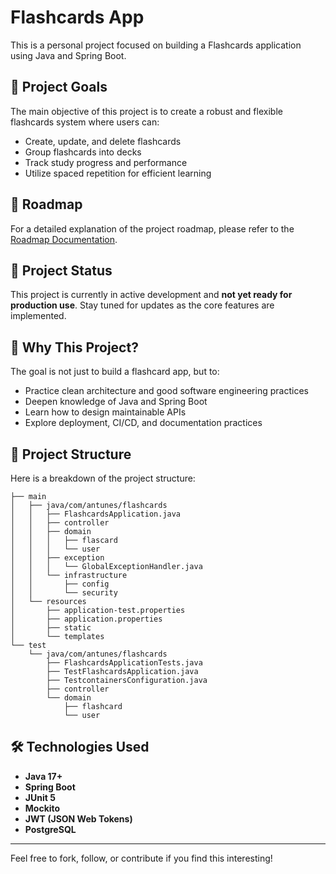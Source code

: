# Flashcards App

This is a personal project focused on building a Flashcards application using Java and Spring Boot.

## 🚀 Project Goals

The main objective of this project is to create a robust and flexible flashcards system where users can:

- Create, update, and delete flashcards
- Group flashcards into decks
- Track study progress and performance
- Utilize spaced repetition for efficient learning

## 📅 Roadmap

For a detailed explanation of the project roadmap, please refer to the [Roadmap Documentation](./docs/flashcards-dev-roadmap.md).

## 📁 Project Status

This project is currently in active development and **not yet ready for production use**. Stay tuned for updates as the core features are implemented.

## 🧠 Why This Project?

The goal is not just to build a flashcard app, but to:

- Practice clean architecture and good software engineering practices
- Deepen knowledge of Java and Spring Boot
- Learn how to design maintainable APIs
- Explore deployment, CI/CD, and documentation practices

## 📁 Project Structure

Here is a breakdown of the project structure:

```.
├── main
│   ├── java/com/antunes/flashcards
│   │   ├── FlashcardsApplication.java
│   │   ├── controller
│   │   ├── domain
│   │   │   ├── flascard
│   │   │   └── user
│   │   ├── exception
│   │   │   └── GlobalExceptionHandler.java
│   │   └── infrastructure
│   │       ├── config
│   │       └── security
│   └── resources
│       ├── application-test.properties
│       ├── application.properties
│       ├── static
│       └── templates
└── test
    └── java/com/antunes/flashcards
        ├── FlashcardsApplicationTests.java
        ├── TestFlashcardsApplication.java
        ├── TestcontainersConfiguration.java
        ├── controller
        └── domain
            ├── flashcard
            └── user
```

## 🛠 Technologies Used

- **Java 17+**
- **Spring Boot**
- **JUnit 5**
- **Mockito**
- **JWT (JSON Web Tokens)**
- **PostgreSQL**

---

Feel free to fork, follow, or contribute if you find this interesting!
